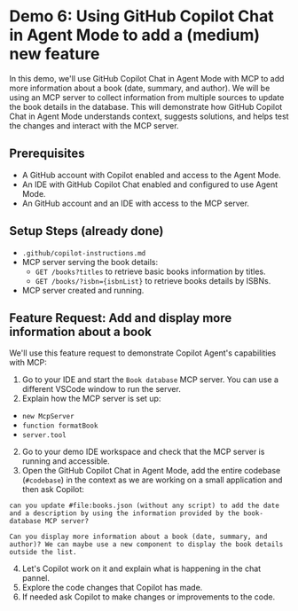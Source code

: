 # Demo 6: Using GitHub Copilot Chat in Agent Mode to add a (medium) new feature

In this demo, we'll use GitHub Copilot Chat in Agent Mode with MCP to add more information about a book (date, summary, and author). We will be using an MCP server to collect information from multiple sources to update the book details in the database. This will demonstrate how GitHub Copilot Chat in Agent Mode understands context, suggests solutions, and helps test the changes and interact with the MCP server.

## Prerequisites

- A GitHub account with Copilot enabled and access to the Agent Mode.
- An IDE with GitHub Copilot Chat enabled and configured to use Agent Mode.
- An GitHub account and an IDE with access to the MCP server.

## Setup Steps (already done)

- `.github/copilot-instructions.md`
- MCP server serving the book details:
  - `GET /books?titles` to retrieve basic books information by titles.
  - `GET /books/?isbn={isbnList}` to retrieve books details by ISBNs.
- MCP server created and running.

## Feature Request: Add and display more information about a book

We'll use this feature request to demonstrate Copilot Agent's capabilities with MCP:

1. Go to your IDE and start the `Book database` MCP server. You can use a different VSCode window to run the server.
2. Explain how the MCP server is set up:
  - `new McpServer`
  - `function formatBook`
  - `server.tool`
2. Go to your demo IDE workspace and check that the MCP server is running and accessible.
3. Open the GitHub Copilot Chat in Agent Mode, add the entire codebase (`#codebase`) in the context as we are working on a small application and then ask Copilot:

```prompt
can you update #file:books.json (without any script) to add the date and a description by using the information provided by the book-database MCP server?
```

```prompt
Can you display more information about a book (date, summary, and author)? We can maybe use a new component to display the book details outside the list.
```

4. Let's Copilot work on it and explain what is happening in the chat pannel.
5. Explore the code changes that Copilot has made.
6. If needed ask Copilot to make changes or improvements to the code.

